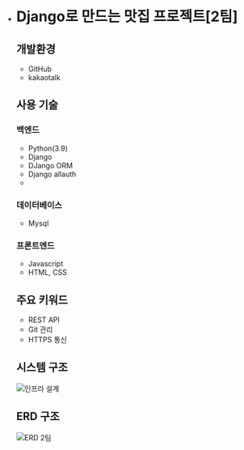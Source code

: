 + # Django로 만드는 맛집 프로젝트[2팀]
  ## **개발환경**
   + GitHub
   + kakaotalk

  ## **사용 기술**
     ### **백엔드**   
     + Python(3.9)
     + Django
     + DJango ORM
     + Django allauth
     +     

    ### **데이터베이스**
     + Mysql

    ### **프론트엔드**
     + Javascript
     + HTML, CSS

  ## **주요 키워드**
  + REST API
  + Git 관리
  + HTTPS 통신
  
  ## **시스템 구조**
  ![인프라 설계](https://user-images.githubusercontent.com/96184680/151283847-4a418d48-083b-403d-afe2-2c88e16c20e7.png)
  
  
  ## **ERD 구조**
  ![ERD 2팀](https://user-images.githubusercontent.com/96184680/151283604-da4eba5b-061c-4546-b414-b2d1c672a01e.JPG)

  
  
   





